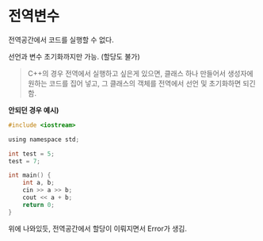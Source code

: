 # 전역변수

전역공간에서 코드를 실행할 수 없다.

선언과 변수 초기화까지만 가능. (할당도 불가)

> C++의 경우 전역에서 실행하고 싶은게 있으면, 클래스 하나 만들어서 생성자에 원하는 코드를 집어 넣고, 그 클래스의 객체를 전역에서 선언 및 초기화하면 되긴 함.


**안되던 경우 예시)**

```c
#include <iostream>

using namespace std;

int test = 5;
test = 7;

int main() {
    int a, b;
    cin >> a >> b;
    cout << a + b;
    return 0;
}
```

위에 나와있듯, 전역공간에서 할당이 이뤄지면서 Error가 생김.